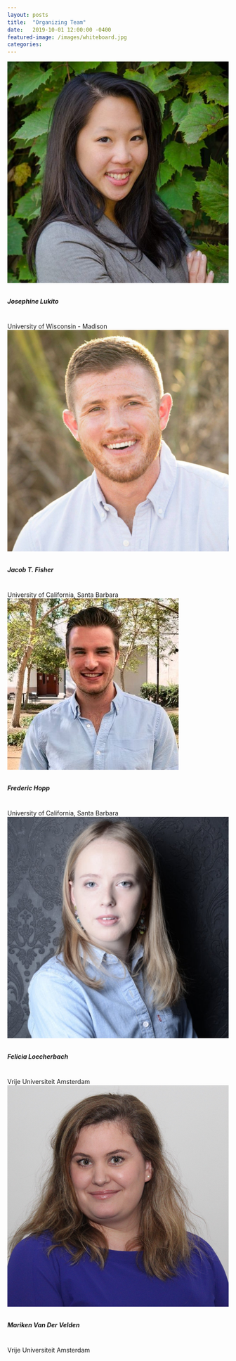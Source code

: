 ```yaml
---
layout: posts
title:  "Organizing Team"
date:   2019-10-01 12:00:00 -0400
featured-image: /images/whiteboard.jpg
categories: 
---
```

<div class="row uniform">
<div class="4u"><span class="image fit circle"><img src="/images/jo_headshot.jpg" alt="" style="padding-bottom:10px"><h5>Josephine Lukito</h5><br>University of Wisconsin - Madison</span></div>
<div class="4u"><span class="image fit circle"><img src="/images/jacob_headshot.jpg" alt="" style="padding-bottom:10px"><h5>Jacob T. Fisher</h5><br>University of California, Santa Barbara</span></div>
<div class="4u$"><span class="image fit circle"><img src="/images/freddy_headshot.jpg" alt="" style="padding-bottom:10px"><h5>Frederic Hopp</h5><br>University of California, Santa Barbara</span></div>
<div class="4u"><span class="image fit circle"><img src="/images/felicia_headshot.jpg" alt="" style="padding-bottom:10px"><h5>Felicia Loecherbach</h5><br>Vrije Universiteit Amsterdam</span></div>
<div class="4u"><span class="image fit circle"><img src="/images/mariken_headshot.jpg" alt="" style="padding-bottom:10px"><h5>Mariken Van Der Velden</h5><br>Vrije Universiteit Amsterdam</span></div>
</div>